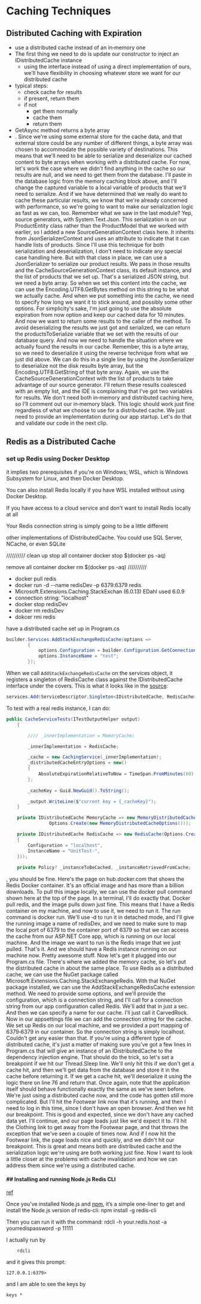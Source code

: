 
# Caching Techniques

## Distributed Caching with Expiration

- use a distributed cache instead of an in‑memory one
- The first thing we need to do is update our constructor to inject an IDistributedCache instance
	- using the interface instead of using a direct implementation of ours, we'll have flexibility in choosing whatever store we want for our distributed cache
- typical steps:
	- check cache for results
	- if present, return them
	- if not
		- get them normally
		- cache them
		- return them
- GetAsync method returns a byte array
- . Since we're using some external store for the cache data, and that external store could be any number of different things, a byte array was chosen to accommodate the possible variety of destinations. This means that we'll need to be able to serialize and deserialize our cached content to byte arrays when working with a distributed cache. For now, let's work the case where we didn't find anything in the cache so our results are null, and we need to get them from the database. I'll paste in the database logic from the memory caching block above, and I'll change the captured variable to a local variable of products that we'll need to serialize. And if we have determined that we really do want to cache these particular results, we know that we're already concerned with performance, so we're going to want to make our serialization logic as fast as we can, too. Remember what we saw in the last module? Yep, source generators, with System.Text.Json. This serialization is on our ProductEntity class rather than the ProductModel that we worked with earlier, so I added a new SourceGenerationContext class here. It inherits from JsonSerializerContext and uses an attribute to indicate that it can handle lists of products. Since I'll use this technique for both serialization and deserialization, I don't need to indicate any special case handling here. But with that class in place, we can use a JsonSerializer to serialize our product results. We pass in those results and the CacheSourceGenerationContext class, its default instance, and the list of products that we set up. That's a serialized JSON string, but we need a byte array. So when we set this content into the cache, we can use the Encoding.UTF8.GetBytes method on this string to be what we actually cache. And when we put something into the cache, we need to specify how long we want it to stick around, and possibly some other options. For simplicity's sake, I'm just going to use the absolute expiration from now option and keep our cached data for 10 minutes. And now we want to return some results to the caller of the method. To avoid deserializing the results we just got and serialized, we can return the productsToSerialize variable that we set with the results of our database query. And now we need to handle the situation where we actually found the results in our cache. Remember, this is a byte array, so we need to deserialize it using the reverse technique from what we just did above. We can do this in a single line by using the JsonSerializer to deserialize not the disk results byte array, but the Encoding.UTF8.GetString of that byte array. Again, we use the CacheSourceGenerationContext with the list of products to take advantage of our source generator. I'll return these results coalesced with an empty list, and the IDE is complaining that I've got two variables for results. We don't need both in‑memory and distributed caching here, so I'll comment out our in‑memory black. This logic should work just fine regardless of what we choose to use for a distributed cache. We just need to provide an implementation during our app startup. Let's do that and validate our code in the next clip.


## Redis as a Distributed Cache

### set up Redis using Docker Desktop
it implies two prerequisites if you're on Windows; WSL, which is Windows Subsystem for Linux, and then Docker Desktop. 

You can also install Redis locally if you have WSL installed without using Docker Desktop. 

If you have access to a cloud service and don't want to install Redis locally at all

Your Redis connection string is simply going to be a little different

other implementations of IDistributedCache. You could use SQL Server, NCache, or even SQLite 

////////// clean up
stop all container
docker stop $(docker ps -aq)

remove all container
docker rm $(docker ps -aq)
//////////

- docker pull redis
- docker run -d --name redisDev -p 6379:6379 redis
- Microsoft.Extensions.Caching.StackExchan  (6.0.13)  EDahl used 6.0.9
- connection string: "localhost"
- docker stop redisDev
- docker rm redisDev
- dokcer rmi redis

have a distributed cache set up in Program.cs
``` c#
builder.Services.AddStackExchangeRedisCache(options =>
        {
            options.Configuration = builder.Configuration.GetConnectionString("Redis");
            options.InstanceName = "test";
        });
```

When we call `AddStackExchangeRedisCache` on the services object, it registers a singleton of RedisCache class against the IDistributedCache interface under the covers. This is what it looks like in the [source](https://github.com/dotnet/aspnetcore/blob/main/src/Caching/StackExchangeRedis/src/StackExchangeRedisCacheServiceCollectionExtensions.cs):

```csharp
services.Add(ServiceDescriptor.Singleton<IDistributedCache, RedisCache>());
```

To test with a real redis instance, I can do:
``` c#
public CacheServiceTests(ITestOutputHelper output)
    {

        //// _innerImplementation = MemoryCache;

        _innerImplementation = RedisCache;

        _cache = new CachingService(_innerImplementation);
        _distributedCacheEntryOptions = new()
        {
            AbsoluteExpirationRelativeToNow = TimeSpan.FromMinutes(60)
        };
        
        _cacheKey = Guid.NewGuid().ToString();

        _output.WriteLine($"current key = {_cacheKey}");
    }

    private IDistributedCache MemoryCache => new MemoryDistributedCache(
                Options.Create(new MemoryDistributedCacheOptions()));

    private IDistributedCache RedisCache => new RedisCache(Options.Create(new RedisCacheOptions()
    {
        Configuration = "localhost",
        InstanceName = "UnitTest-",
    }));
    
    private Policy? _instanceToBeCached, _instanceRetrievedFromCache;
```

, you should be fine. Here's the page on hub.docker.com that shows the Redis Docker container. It's an official image and has more than a billion downloads. To pull this image locally, we can use the docker pull command shown here at the top of the page. In a terminal, I'll do exactly that. Docker pull redis, and the image pulls down just fine. This means that I have a Redis container on my machine, and now to use it, we need to run it. The run command is docker run. We'll use ‑d to run it in detached mode, and I'll give the running image a name of redisDev, and we need to make sure to map the local port of 6379 to the container port of 6379 so that we can access the cache from our ASP.NET Core app, which is running on our local machine. And the image we want to run is the Redis image that we just pulled. That's it. And we should have a Redis instance running on our machine now. Pretty awesome stuff. Now let's get it plugged into our Program.cs file. There's where we added the memory cache, so let's put the distributed cache in about the same place. To use Redis as a distributed cache, we can use the NuGet package called Microsoft.Extensions.Caching.StackExchangeRedis. With that NuGet package installed, we can use the AddStackExchangeRedisCache extension method. We need to provide some options, and we'll provide the configuration, which is a connection string, and I'll call for a connection string from our app configuration called Redis. We'll add that in just a sec. And then we can specify a name for our cache. I'll just call it CarvedRock. Now in our appsettings file we can add the connection string for the cache. We set up Redis on our local machine, and we provided a port mapping of 6379‑6379 in our container. So the connection string is simply localhost. Couldn't get any easier than that. If you're using a different type of distributed cache, it's just a matter of making sure you've got a few lines in Program.cs that will give an instance of an IDistributedCache to the dependency injection engine. That should do the trick, so let's set a breakpoint if we hit our Thread.Sleep line. We'll only hit this if we don't get a cache hit, and then we'll get data from the database and store it in the cache before returning it. If we get a cache hit, we'll deserialize it using the logic there on line 76 and return that. Once again, note that the application itself should behave functionally exactly the same as we've seen before. We're just using a distributed cache now, and the code has gotten still more complicated. But I'll hit the Footwear link now that it's running, and then I need to log in this time, since I don't have an open browser. And then we hit our breakpoint. This is good and expected, since we don't have any cached data yet. I'll continue, and our page loads just like we'd expect it to. I'll hit the Clothing link to get away from the Footwear page, and that throws the exception that we've seen a couple of times now. And if I now hit the Footwear link, the page loads nice and quickly, and we didn't hit our breakpoint. This is great and means both are distributed cache and the serialization logic we're using are both working just fine. Now I want to look a little closer at the problems with cache invalidation and how we can address them since we're using a distributed cache.

#### ## Installing and running Node.js Redis CLI
[ref](https://redis.com/blog/get-redis-cli-without-installing-redis-server/)

Once you’ve installed Node.js and [npm](https://www.npmjs.com/), it’s a simple one-liner to get and install the Node.js version of redis-cli:
	npm install -g redis-cli

Then you can run it with the command:
	rdcli -h your.redis.host -a yourredispassword -p 11111


I actually run by 
```
	rdcli
```
and it gives this prompt:
```
127.0.0.1:6379>
```
and I am able to see the keys by
```
keys *
```